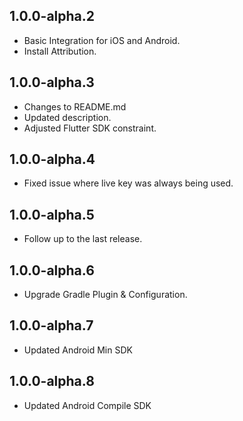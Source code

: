 ## 1.0.0-alpha.2

- Basic Integration for iOS and Android.
- Install Attribution.

## 1.0.0-alpha.3

- Changes to README.md
- Updated description.
- Adjusted Flutter SDK constraint.

## 1.0.0-alpha.4

- Fixed issue where live key was always being used.

## 1.0.0-alpha.5

- Follow up to the last release.

## 1.0.0-alpha.6

- Upgrade Gradle Plugin & Configuration.

## 1.0.0-alpha.7

- Updated Android Min SDK

## 1.0.0-alpha.8

- Updated Android Compile SDK
